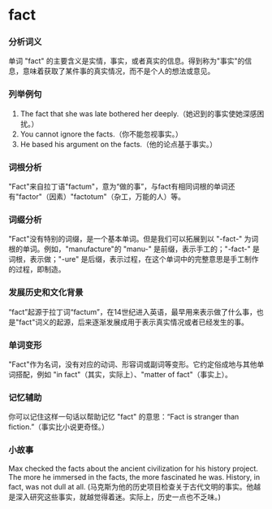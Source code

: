 # fact

### 分析词义

  

单词 "fact" 的主要含义是实情，事实，或者真实的信息。得到称为"事实"的信息，意味着获取了某件事的真实情况，而不是个人的想法或意见。

  

### 列举例句

  

1.  The fact that she was late bothered her deeply.（她迟到的事实使她深感困扰。）
2.  You cannot ignore the facts.（你不能忽视事实。）
3.  He based his argument on the facts.（他的论点基于事实。）

  

### 词根分析

  

"Fact"来自拉丁语"factum"，意为“做的事”，与fact有相同词根的单词还有"factor"（因素）"factotum"（杂工，万能的人）等。

  

### 词缀分析

  

"Fact"没有特别的词缀，是一个基本单词。但是我们可以拓展到以 "-fact-" 为词根的单词。例如，"manufacture"的 "manu-" 是前缀，表示手工的；"-fact-" 是词根，表示做；"-ure" 是后缀，表示过程，在这个单词中的完整意思是手工制作的过程，即制造。

  

### 发展历史和文化背景

  

“fact”起源于拉丁词“factum”，在14世纪进入英语，最早用来表示做了什么事，也是"fact"词义的起源，后来逐渐发展成用于表示真实情况或者已经发生的事。

  

### 单词变形

  

"Fact"作为名词，没有对应的动词、形容词或副词等变形。它约定俗成地与其他单词搭配，例如 "in fact"（其实，实际上）、"matter of fact"（事实上）。

  

### 记忆辅助

  

你可以记住这样一句话以帮助记忆 "fact" 的意思：“Fact is stranger than fiction.”（事实比小说更奇怪。）

  

### 小故事

  

Max checked the facts about the ancient civilization for his history project. The more he immersed in the facts, the more fascinated he was. History, in fact, was not dull at all. (马克斯为他的历史项目检查关于古代文明的事实。他越是深入研究这些事实，就越觉得着迷。实际上，历史一点也不乏味。)
